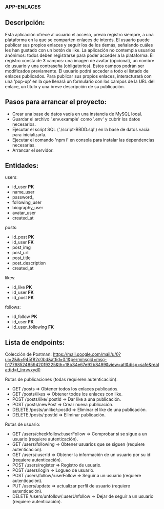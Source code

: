 ### APP-ENLACES


## Descripción:


Esta aplicación ofrece al usuario el acceso, previo registro siempre, a una plataforma en la que se comparten enlaces de interés. El usuario puede publicar sus propios enlaces y seguir los de los demás, señalando cuáles les han gustado con un botón de like.
La aplicación no contempla usuarios anónimos: todos deben registrarse para poder acceder a la plataforma. El registro consta de 3 campos: una imagen de avatar (opcional), un nombre de usuario y una contraseña (obligatorios). Estos campos podrán ser modificados previamente. El usuario podrá acceder a todo el listado de enlaces publicados. Para publicar sus propios enlaces, interacturará con una 'pop-up' en la que llenará un formulario con los campos de la URL del enlace, un título y una breve descripción de su publicación.


## Pasos para arrancar el proyecto:

- Crear una base de datos vacía en una instancia de MySQL local.
- Guardar el archivo '.env.example' como '.env' y cubrir los datos necesarios.
- Ejecutar el script SQL ('./script-BBDD.sql') en la base de datos vacía para inicializarla.
- Ejecutar el comando 'npm i' en consola para instalar las dependencias necesarias.
- Arrancar el servidor.


## Entidades:

users:
- id_user **PK**
- name_user 
- password_
- following_user 
- biography_user 
- avatar_user 
- created_at 

posts:
- id_post **PK**
- id_user **FK**
- post_img 
- post_url 
- post_title 
- post_description 
- created_at 

likes:
- id_like **PK**
- id_user **FK** 
- id_post **FK**

follows:
- id_follow **PK**
- id_user **FK**
- id_user_following **FK**


## Lista de endpoints:

Colección de Postman: https://mail.google.com/mail/u/0?ui=2&ik=945f82c0bd&attid=0.1&permmsgid=msg-f:1779852485942019225&th=18b34e67e92b8499&view=att&disp=safe&realattid=f_lnrvvxyd0

Rutas de publicaciones (todas requieren autenticación):
- GET /posts => Obtener todos los enlaces publicados.
- GET /posts/likes => Obtener todos los enlaces con like.
- POST /posts/like/:postId => Dar like a una publicación.
- POST /posts/newPost => Crear nueva publicación.
- DELETE /posts/unlike/:postId => Eliminar el like de una publicación.
- DELETE /posts/:postId => Eliminar publicación.
  
Rutas de usuario:
- GET /users/checkfollow/:userFollow => Comprobar si se sigue a un usuario (requiere autenticación).
- GET /users/following => Obtener usuarios que se siguen (requiere autenticación).
- GET /users/:userId => Obtener la información de un usuario por su id (requiere autenticación).
- POST /users/register => Registro de usuario.
- POST /users/login => Logueo de usuario.
- POST /users/follow/:userFollow => Seguir a un usuario (requiere autenticación).
- PUT /users/update => actualizar perfil de usuario (requiere autenticación).
- DELETE /users/unfollow/:userUnfollow => Dejar de seguir a un usuario (requiere autenticación).
